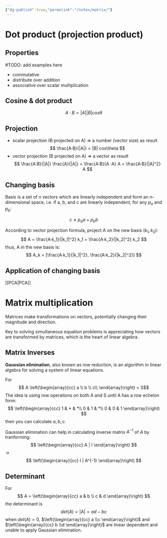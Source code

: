 ```yaml
---
{"dg-publish":true,"permalink":"/notes/matrix/"}
---
```



# Dot product (projection product)

## Properties
#TODO: add examples here
- commutative
- distribute over addition
- associative over scalar multiplication

## Cosine & dot product
$$
A·B = |A| |B| cos\theta
$$

## Projection
- scalar projection (B projected on A) => a number (vector size) as result
$$
\frac{A·B}{|A|} = |B| cos\theta 
$$
- vector projection (B projected on A) => a vector as result
$$
\frac{A·B}{|A|} \frac{A}{|A|} = \frac{A·B}{A ·A} A = \frac{A·B}{|A|^2} A
$$


## Changing basis
Basis is a set of n vectors which are linearly independent and form an n-dimensional space, i.e. if a, b, and c are linearly independent, for any $p_a$ and $p_b$:

$$
c \neq p_a a + p_b b 
$$

According to vector projection formula, project A on the new basis $(k_1, k_2)$:
$$
A = \frac{A·k_1}{|k_1|^2} k_1 + \frac{A·k_2}{|k_2|^2} k_2
$$
thus, A in the new basis is:
$$
A_k = [\frac{A·k_1}{|k_1|^2}, \frac{A·k_2}{|k_2|^2}]
$$

## Application of changing basis
[[PCA\|PCA]]

# Matrix multiplication 

Matrices make transformations on vectors, potentially changing their magnitude and direction.

Key to solving simultaneous equation problems is appreciating how vectors are transformed by matrices, which is the heart of linear algebra.


## Matrix Inverses
**Gaussian elimination**, also known as row reduction, is an algorithm in linear algebra for solving a system of linear equations.

For 
$$ A \left(\begin{array}{cc} 
a \\ b \\ c\\
\end{array}\right) = S$$
The idea is using row operations on both A and S until A has a row echelon form:
$$
\left(\begin{array}{cc} 
1 & * & *\\
0 & 1 & *\\
0 & 0 & 1
\end{array}\right)
$$
then you can calculate $a, b, c$.

Gaussian elimination can help in calculating inverse matrix $A^{-1}$ of $A$ by tranforming:
$$
\left(\begin{array}{cc} 
A | I
\end{array}\right)
$$
-> 
$$
\left(\begin{array}{cc} 
I | A^{-1}
\end{array}\right)
$$
## Determinant
For 
$$
A = \left(\begin{array}{cc} 
a & b \\
c & d
\end{array}\right)
$$
the determinant is
$$
det(A) = |A| = ad - bc
$$
when $det(A) = 0$, $\left(\begin{array}{cc} 
a \\c 
\end{array}\right)$ and $\left(\begin{array}{cc} 
b \\d
\end{array}\right)$ are linear dependent and unable to apply Gaussian elimination.